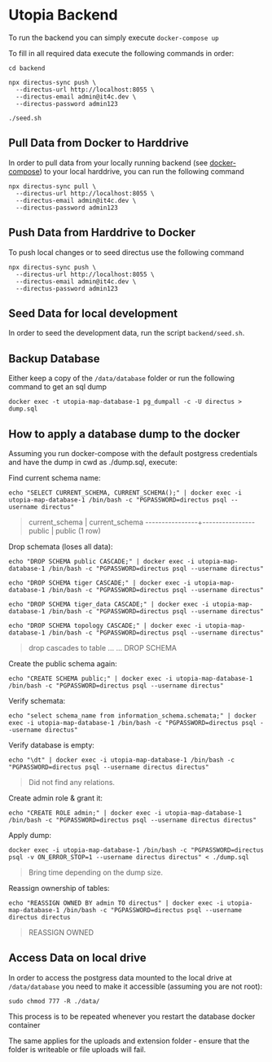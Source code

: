 # Utopia Backend

To run the backend you can simply execute
`docker-compose up`

To fill in all required data execute the following commands in order:
```
cd backend

npx directus-sync push \
  --directus-url http://localhost:8055 \
  --directus-email admin@it4c.dev \
  --directus-password admin123

./seed.sh
```

## Pull Data from Docker to Harddrive

In order to pull data from your locally running backend (see [docker-compose](../app/docker-compose.yml)) to your local harddrive, you can run the following command


```
npx directus-sync pull \
  --directus-url http://localhost:8055 \
  --directus-email admin@it4c.dev \
  --directus-password admin123
```

## Push Data from Harddrive to Docker

To push local changes or to seed directus use the following command
```
npx directus-sync push \
  --directus-url http://localhost:8055 \
  --directus-email admin@it4c.dev \
  --directus-password admin123
```

## Seed Data for local development

In order to seed the development data, run the script `backend/seed.sh`.

## Backup Database

Either keep a copy of the `/data/database` folder or run the following command to get an sql dump

```
docker exec -t utopia-map-database-1 pg_dumpall -c -U directus > dump.sql
```

## How to apply a database dump to the docker

Assuming you run docker-compose with the default postgress credentials and have the dump in cwd as ./dump.sql, execute:

Find current schema name:
```
echo "SELECT CURRENT_SCHEMA, CURRENT_SCHEMA();" | docker exec -i utopia-map-database-1 /bin/bash -c "PGPASSWORD=directus psql --username directus"
``` 
> current_schema | current_schema 
> ----------------+----------------
> public         | public
> (1 row)

Drop schemata (loses all data):
```
echo "DROP SCHEMA public CASCADE;" | docker exec -i utopia-map-database-1 /bin/bash -c "PGPASSWORD=directus psql --username directus"

echo "DROP SCHEMA tiger CASCADE;" | docker exec -i utopia-map-database-1 /bin/bash -c "PGPASSWORD=directus psql --username directus"

echo "DROP SCHEMA tiger_data CASCADE;" | docker exec -i utopia-map-database-1 /bin/bash -c "PGPASSWORD=directus psql --username directus"

echo "DROP SCHEMA topology CASCADE;" | docker exec -i utopia-map-database-1 /bin/bash -c "PGPASSWORD=directus psql --username directus"
``` 
> drop cascades to table ...
> ...
> DROP SCHEMA

Create the public schema again:
```
echo "CREATE SCHEMA public;" | docker exec -i utopia-map-database-1 /bin/bash -c "PGPASSWORD=directus psql --username directus"
```

Verify schemata:
```
echo "select schema_name from information_schema.schemata;" | docker exec -i utopia-map-database-1 /bin/bash -c "PGPASSWORD=directus psql --username directus"
```

Verify database is empty:
```
echo "\dt" | docker exec -i utopia-map-database-1 /bin/bash -c "PGPASSWORD=directus psql --username directus directus"
```
> Did not find any relations.

Create admin role & grant it:
```
echo "CREATE ROLE admin;" | docker exec -i utopia-map-database-1 /bin/bash -c "PGPASSWORD=directus psql --username directus directus"
```

Apply dump:
```
docker exec -i utopia-map-database-1 /bin/bash -c "PGPASSWORD=directus psql -v ON_ERROR_STOP=1 --username directus directus" < ./dump.sql
```
> Bring time depending on the dump size.

Reassign ownership of tables:
```
echo "REASSIGN OWNED BY admin TO directus" | docker exec -i utopia-map-database-1 /bin/bash -c "PGPASSWORD=directus psql --username directus directus
```
> REASSIGN OWNED

## Access Data on local drive

In order to access the postgress data mounted to the local drive at `/data/database` you need to make it accessible (assuming you are not root):
```
sudo chmod 777 -R ./data/
```

This process is to be repeated whenever you restart the database docker container

The same applies for the uploads and extension folder - ensure that the folder is writeable or file uploads will fail.
